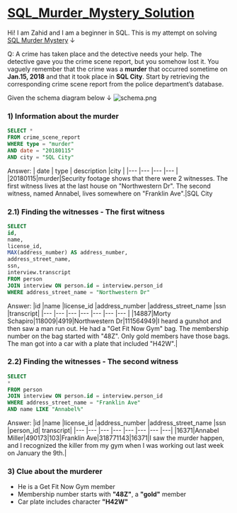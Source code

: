# [SQL_Murder_Mystery_Solution](https://mystery.knightlab.com/)

Hi! I am Zahid and I am a beginner in SQL.
This is my attempt on solving [SQL Murder Mystery](https://mystery.knightlab.com/) ↓

Q: A crime has taken place and the detective needs your help. The detective gave you the crime scene report, but you somehow lost it. You vaguely remember that the crime was a **murder** that occurred sometime on **Jan.15, 2018** and that it took place in **SQL City**. Start by retrieving the corresponding crime scene report from the police department’s database.

Given the schema diagram below ↓
![schema.png](https://mystery.knightlab.com/schema.png)

### 1) Information about the murder
```SQL
SELECT *
FROM crime_scene_report
WHERE type = "murder"
AND date = "20180115"
AND city = "SQL City"
```

Answer:
| date  | type  | description |city |
|---    |---    |---          |---  |
|20180115|murder|Security footage shows that there were 2 witnesses. The first witness lives at the last house on "Northwestern Dr". The second witness, named Annabel, lives somewhere on "Franklin Ave".|SQL City

### 2.1) Finding the witnesses - The first witness
```SQL
SELECT
id,
name,
license_id,
MAX(address_number) AS address_number,
address_street_name,
ssn,
interview.transcript
FROM person
JOIN interview ON person.id = interview.person_id
WHERE address_street_name = "Northwestern Dr"
```

Answer:
|id   |name   |license_id   |address_number   |address_street_name    |ssn    |transcript|
|---  |---    |---          |---              |---                    |---    |---        |
|14887|Morty Schapiro|118009|4919|Northwestern Dr|111564949|I heard a gunshot and then saw a man run out. He had a "Get Fit Now Gym" bag. The membership number on the bag started with "48Z". Only gold members have those bags. The man got into a car with a plate that included "H42W".|

### 2.2) Finding the witnesses - The second witness
```SQL
SELECT
*
FROM person
JOIN interview ON person.id = interview.person_id
WHERE address_street_name = "Franklin Ave"
AND name LIKE "Annabel%"
```

Answer:
|id   |name   |license_id   |address_number   |address_street_name    |ssn    |person_id| transcript|
|---  |---    |---          |---              |---                    |---    |---        |---|
|16371|Annabel Miller|490173|103|Franklin Ave|318771143|16371|I saw the murder happen, and I recognized the killer from my gym when I was working out last week on January the 9th.|

### 3) Clue about the murderer
- He is a Get Fit Now Gym member
- Membership number starts with **"48Z"**, a **"gold"** member
- Car plate includes character **"H42W"**
